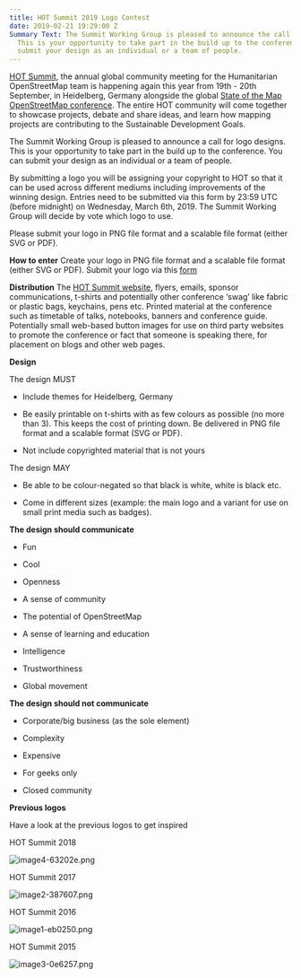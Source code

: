 ```yaml
---
title: HOT Summit 2019 Logo Contest
date: 2019-02-21 19:29:00 Z
Summary Text: The Summit Working Group is pleased to announce the call for logo designs.
  This is your opportunity to take part in the build up to the conference. You can
  submit your design as an individual or a team of people.
---
```


[HOT Summit](https://summit.hotosm.org/), the annual global community meeting for the Humanitarian OpenStreetMap team is happening again this year from 19th - 20th September, in Heidelberg, Germany alongside the global [State of the Map OpenStreetMap conference](https://2019.stateofthemap.org/). The entire HOT community will come together to showcase projects, debate and share ideas, and learn how mapping projects are contributing to the Sustainable Development Goals.

The Summit Working Group is pleased to announce a call for logo designs. This is your opportunity to take part in the build up to the conference. You can submit your design as an individual or a team of people.

By submitting a logo you will be assigning your copyright to HOT so that it can be used across different mediums including improvements of the winning design. Entries need to be submitted via this form by 23:59 UTC (before midnight) on Wednesday, March 6th, 2019. The Summit Working Group will decide by vote which logo to use.

Please submit your logo in PNG file format and a scalable file format (either SVG or PDF).

**How to enter**
Create your logo in PNG file format and a scalable file format (either SVG or PDF).
Submit your logo via this [form](https://goo.gl/forms/lNk9YzmNcLTwAOe02)

**Distribution**
The [HOT Summit website](http://summit2019.hotosm.org/), flyers, emails, sponsor communications, t-shirts and potentially other conference ‘swag’ like fabric or plastic bags, keychains, pens etc. Printed material at the conference such as timetable of talks, notebooks, banners and conference guide. Potentially small web-based button images for use on third party websites to promote the conference or fact that someone is speaking there, for placement on blogs and other web pages.

**Design**

The design MUST

* Include themes for Heidelberg, Germany

* Be easily printable on t-shirts with as few colours as possible (no more than 3). This keeps the cost of printing down.
  Be delivered in PNG file format and a scalable format (SVG or PDF).

* Not include copyrighted material that is not yours

The design MAY

* Be able to be colour-negated so that black is white, white is black etc.

* Come in different sizes (example: the main logo and a variant for use on small print media such as badges).

**The design should communicate**

* Fun

* Cool

* Openness

* A sense of community

* The potential of OpenStreetMap

* A sense of learning and education

* Intelligence

* Trustworthiness

* Global movement

**The design should not communicate**

* Corporate/big business (as the sole element)

* Complexity

* Expensive

* For geeks only

* Closed community

**Previous logos**

Have a look at the previous logos to get inspired

HOT Summit 2018  

![image4-63202e.png](/uploads/image4-63202e.png)

HOT Summit 2017

![image2-387607.png](/uploads/image2-387607.png)

HOT Summit 2016 

![image1-eb0250.png](/uploads/image1-eb0250.png)

HOT Summit 2015

![image3-0e6257.png](/uploads/image3-0e6257.png)
